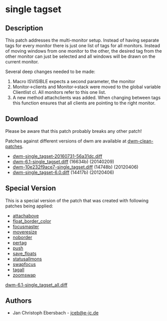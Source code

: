 single tagset
=============

Description
-----------

This patch addresses the multi-monitor setup. Instead of having separate tags
for every monitor there is just one list of tags for all monitors. Instead of
moving windows from one monitor to the other, the desired tag from the
other monitor can just be selected and all windows will be drawn on the
current monitor.

Several deep changes needed to be made:
1. Macro ISVISIBLE expects a second parameter, the monitor
2. Monitor->clients and Monitor->stack were moved to the global variable
   Clientlist cl. All monitors refer to this one list.
3. A new method attachclients was added. When changing between tags this
   function ensures that all clients are pointing to the right monitor.

Download
--------
Please be aware that this patch probably breaks any other patch!

Patches against different versions of dwm are available at
[dwm-clean-patches](https://github.com/jceb/dwm-clean-patches).

 * [dwm-single_tagset-20160731-56a31dc.diff](dwm-single_tagset-20160731-56a31dc.diff)
 * [dwm-6.1-single_tagset.diff](dwm-6.1-single_tagset.diff) (16634b) (20140209)
 * [dwm-10e232f9ace7-single_tagset.diff](dwm-10e232f9ace7-single_tagset.diff) (14748b) (20120406)
 * [dwm-single_tagset-6.0.diff](dwm-single_tagset-6.0.diff) (14417b) (20120406)

Special Version
---------------
This is a special version of the patch that was created with following patches being applied:

 * [attachabove](attachabove)
 * [float_border_color](float_border_color)
 * [focusmaster](https://raw.github.com/jceb/dwm-patches/master/patches/focusmaster.patch)
 * [moveresize](moveresize)
 * [noborder](noborder)
 * [pertag](pertag)
 * [push](push)
 * [save_floats](save_floats)
 * [statusallmons](statusallmons)
 * [swapfocus](swapfocus)
 * [tagall](tagall)
 * [zoomswap](zoomswap)

[dwm-6.1-single_tagset_all.diff](https://raw.github.com/jceb/dwm-patches/master/patches/single_tagset_all.patch)

Authors
-------
 * Jan Christoph Ebersbach - <jceb@e-jc.de>
